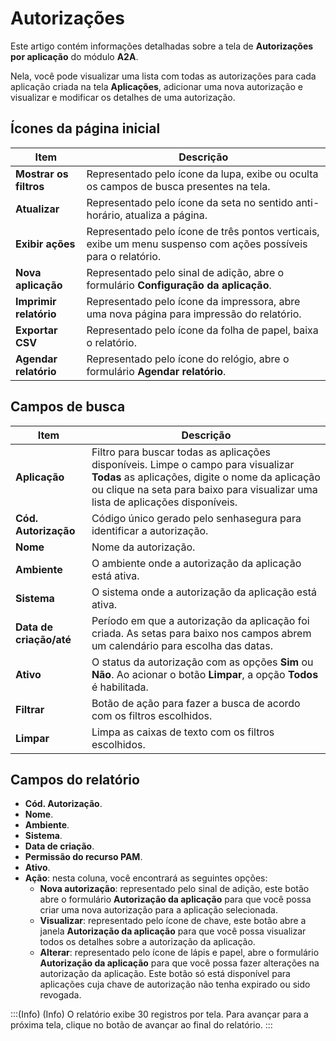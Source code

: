# Autorizações

Este artigo contém informações detalhadas sobre a tela de **Autorizações por aplicação** do módulo **A2A**.

Nela, você pode visualizar uma lista com todas as autorizações para cada aplicação criada na tela **Aplicações**, adicionar uma nova autorização e visualizar e modificar os detalhes de uma autorização.

## Ícones da página inicial


| Item | Descrição |
| --- | --- |
| **Mostrar os filtros** | Representado pelo ícone da lupa, exibe ou oculta os campos de busca presentes na tela. |
| **Atualizar** | Representado pelo ícone da seta no sentido anti-horário, atualiza a página. |
| **Exibir ações** | Representado pelo ícone de três pontos verticais, exibe um menu suspenso com ações possíveis para o relatório. |
| **Nova aplicação** | Representado pelo sinal de adição, abre o formulário **Configuração da aplicação**. |
| **Imprimir relatório** | Representado pelo ícone da impressora, abre uma nova página para impressão do relatório. |
| **Exportar CSV** | Representado pelo ícone da folha de papel, baixa o relatório. |
| **Agendar relatório** | Representado pelo ícone do relógio, abre o formulário **Agendar relatório**. |

## Campos de busca


| Item | Descrição |
| --- | --- |
| **Aplicação** | Filtro para buscar todas as aplicações disponíveis. Limpe o campo para visualizar **Todas** as aplicações, digite o nome da aplicação ou clique na seta para baixo para visualizar uma lista de aplicações disponíveis. |
| **Cód. Autorização** | Código único gerado pelo senhasegura para identificar a autorização. |
| **Nome** | Nome da autorização. |
| **Ambiente** | O ambiente onde a autorização da aplicação está ativa. |
| **Sistema** | O sistema onde a autorização da aplicação está ativa. |
| **Data de criação/até** | Período em que a autorização da aplicação foi criada. As setas para baixo nos campos abrem um calendário para escolha das datas. |
| **Ativo** | O status da autorização com as opções **Sim** ou **Não**. Ao acionar o botão **Limpar**, a opção **Todos** é habilitada. |
| **Filtrar** | Botão de ação para fazer a busca de acordo com os filtros escolhidos. |
| **Limpar** | Limpa as caixas de texto com os filtros escolhidos. |

## Campos do relatório

* **Cód. Autorização**.
* **Nome**.
* **Ambiente**.
* **Sistema**.
* **Data de criação**.
* **Permissão do recurso PAM**.
* **Ativo**.
* **Ação**: nesta coluna, você encontrará as seguintes opções:
    * **Nova autorização**: representado pelo sinal de adição, este botão abre o formulário **Autorização da aplicação** para que você possa criar uma nova autorização para a aplicação selecionada.
    * **Visualizar**: representado pelo ícone de chave, este botão abre a janela **Autorização da aplicação** para que você possa visualizar todos os detalhes sobre a autorização da aplicação.
    * **Alterar**: representado pelo ícone de lápis e papel, abre o formulário **Autorização da aplicação** para que você possa fazer alterações na autorização da aplicação.
Este botão só está disponível para aplicações cuja chave de autorização não tenha expirado ou sido revogada.

:::(Info) (Info)
O relatório exibe 30 registros por tela. Para avançar para a próxima tela, clique no botão de avançar ao final do relatório.
:::